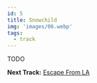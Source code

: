 ```yaml
---
id: 5
title: Snowchild
img: 'images/06.webp'
tags:
  - track
---
```


TODO

**Next Track:** [Escape From LA](/music/albums/after-hours/6-escape-from-la)


